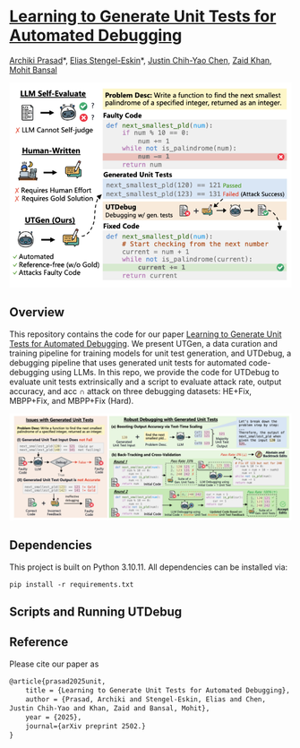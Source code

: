 # [Learning to Generate Unit Tests for Automated Debugging]()
[Archiki Prasad](https://archiki.github.io/)\*, [Elias Stengel-Eskin](https://esteng.github.io/)\*, [Justin Chih-Yao Chen](https://dinobby.github.io/), [Zaid Khan](https://zaidkhan.me/), [Mohit Bansal](https://www.cs.unc.edu/~mbansal/)

![Figure of the motivation for UTGen](assets/fig1.png)

## Overview
This repository contains the code for our paper [Learning to Generate Unit Tests for Automated Debugging](). We present UTGen, a data curation and training pipeline for training models for unit test generation, and UTDebug, a debugging pipeline that uses generated unit tests for automated code-debugging using LLMs. In this repo, we provide the code for UTDebug to evaluate unit tests extrinsically and a script to evaluate attack rate, output accuracy, and acc $\cap$ attack on three debugging datasets: HE+Fix, MBPP+Fix, and MBPP+Fix (Hard).

![UTDebug motivation and overview](assets/fig3.png)

## Dependencies
This project is built on Python 3.10.11. All dependencies can be installed via:
```
pip install -r requirements.txt
```

## Scripts and Running UTDebug

## Reference
Please cite our paper as 
```
@article{prasad2025unit,
    title = {Learning to Generate Unit Tests for Automated Debugging},
    author = {Prasad, Archiki and Stengel-Eskin, Elias and Chen, Justin Chih-Yao and Khan, Zaid and Bansal, Mohit}, 
    year = {2025},
    journal={arXiv preprint 2502.} 
}
```
